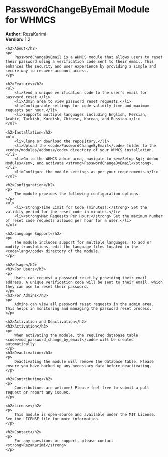 <!DOCTYPE html>
<html lang="en">
<head>
    <meta charset="UTF-8">
    <meta name="viewport" content="width=device-width, initial-scale=1.0">
    <title>PasswordChangeByEmail - README</title>
</head>
<body>
    <h1>PasswordChangeByEmail Module for WHMCS</h1>
    <p>
        <strong>Author:</strong> RezaKarimi<br>
        <strong>Version:</strong> 1.2
    </p>

    <h2>About</h2>
    <p>
        PasswordChangeByEmail is a WHMCS module that allows users to reset their password using a verification code sent to their email. This enhances the security and user experience by providing a simple and secure way to recover account access.
    </p>

    <h2>Features</h2>
    <ul>
        <li>Send a unique verification code to the user's email for password reset.</li>
        <li>Admin area to view password reset requests.</li>
        <li>Configurable settings for code validity time and maximum requests per hour.</li>
        <li>Supports multiple languages including English, Persian, Arabic, Turkish, Kurdish, Chinese, Korean, and Russian.</li>
    </ul>

    <h2>Installation</h2>
    <ol>
        <li>Clone or download the repository.</li>
        <li>Upload the <code>PasswordChangeByEmail</code> folder to the <code>/modules/addons</code> directory of your WHMCS installation.</li>
        <li>Go to the WHMCS admin area, navigate to <em>Setup &gt; Addon Modules</em>, and activate <strong>PasswordChangeByEmail</strong>.</li>
        <li>Configure the module settings as per your requirements.</li>
    </ol>

    <h2>Configuration</h2>
    <p>
        The module provides the following configuration options:
    </p>
    <ul>
        <li><strong>Time Limit for Code (minutes):</strong> Set the validity period for the reset code in minutes.</li>
        <li><strong>Max Requests Per Hour:</strong> Set the maximum number of reset code requests allowed per hour for a user.</li>
    </ul>

    <h2>Language Support</h2>
    <p>
        The module includes support for multiple languages. To add or modify translations, edit the language files located in the <code>lang</code> directory of the module.
    </p>

    <h2>Usage</h2>
    <h3>For Users</h3>
    <p>
        Users can request a password reset by providing their email address. A unique verification code will be sent to their email, which they can use to reset their password.
    </p>
    <h3>For Admins</h3>
    <p>
        Admins can view all password reset requests in the admin area. This helps in monitoring and managing the password reset process.
    </p>

    <h2>Activation and Deactivation</h2>
    <h3>Activation</h3>
    <p>
        When activating the module, the required database table <code>mod_password_change_by_email</code> will be created automatically.
    </p>
    <h3>Deactivation</h3>
    <p>
        Deactivating the module will remove the database table. Please ensure you have backed up any necessary data before deactivating.
    </p>

    <h2>Contributing</h2>
    <p>
        Contributions are welcome! Please feel free to submit a pull request or report any issues.
    </p>

    <h2>License</h2>
    <p>
        This module is open-source and available under the MIT License. See the LICENSE file for more information.
    </p>

    <h2>Contact</h2>
    <p>
        For any questions or support, please contact <strong>RezaKarimi</strong>.
    </p>
</body>
</html>
